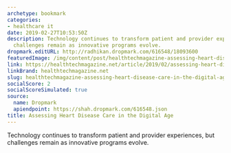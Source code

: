 ```yaml
---
archetype: bookmark
categories:
- healthcare it
date: 2019-02-27T10:53:50Z
description: Technology continues to transform patient and provider experiences, but
  challenges remain as innovative programs evolve.
dropmark.editURL: http://radhikan.dropmark.com/616548/18093600
featuredImage: /img/content/post/healthtechmagazine-assessing-heart-disease-care-in-the-digital-age.jpg
link: https://healthtechmagazine.net/article/2019/02/assessing-heart-disease-care-digital-age
linkBrand: healthtechmagazine.net
slug: healthtechmagazine-assessing-heart-disease-care-in-the-digital-age
socialScore: 2
socialScoreSimulated: true
source:
  name: Dropmark
  apiendpoint: https://shah.dropmark.com/616548.json
title: Assessing Heart Disease Care in the Digital Age
---
```

Technology continues to transform patient and provider experiences, but challenges remain as innovative programs evolve.